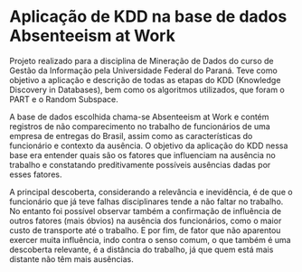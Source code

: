 # Aplicação de KDD na base de dados Absenteeism at Work

Projeto realizado para a disciplina de Mineração de Dados do curso de Gestão da Informação pela Universidade Federal do Paraná. Teve como objetivo a aplicação e descrição de todas as etapas do KDD (Knowledge Discovery in Databases), bem como os algoritmos utilizados, que foram o PART e o Random Subspace.

A base de dados escolhida chama-se Absenteeism at Work e contém registros de não comparecimento no trabalho de funcionários de uma empresa de entregas do Brasil, assim como as características do funcionário e contexto da ausência. O objetivo da aplicação do KDD nessa base era entender quais são os fatores que influenciam na ausência no trabalho e constatando preditivamente possíveis ausências dadas por esses fatores.

A principal descoberta, considerando a relevância e inevidência, é de que o funcionário que já teve falhas disciplinares tende a não faltar no trabalho. No entanto foi possível observar também a confirmação de influência de outros fatores (mais óbvios) na ausência dos funcionários, como o maior custo de transporte até o trabalho. E por fim, de fator que não aparentou exercer muita influência, indo contra o senso comum, o que também é uma descoberta relevante, é a distância do trabalho, já que quem está mais distante não têm mais ausências.
